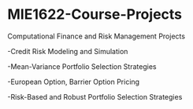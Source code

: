 # MIE1622-Course-Projects
Computational Finance and Risk Management Projects

-Credit Risk Modeling and Simulation

-Mean-Variance Portfolio Selection Strategies

-European Option, Barrier Option Pricing

-Risk-Based and Robust Portfolio Selection Strategies
